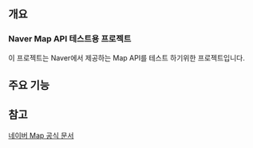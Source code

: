 ## 개요

### Naver Map API 테스트용 프로젝트

이 프로젝트는 Naver에서 제공하는 Map API를 테스트 하기위한 프로젝트입니다.

## 주요 기능

## 참고

[네이버 Map 공식 문서](https://api.ncloud-docs.com/docs/application-maps-overview)
